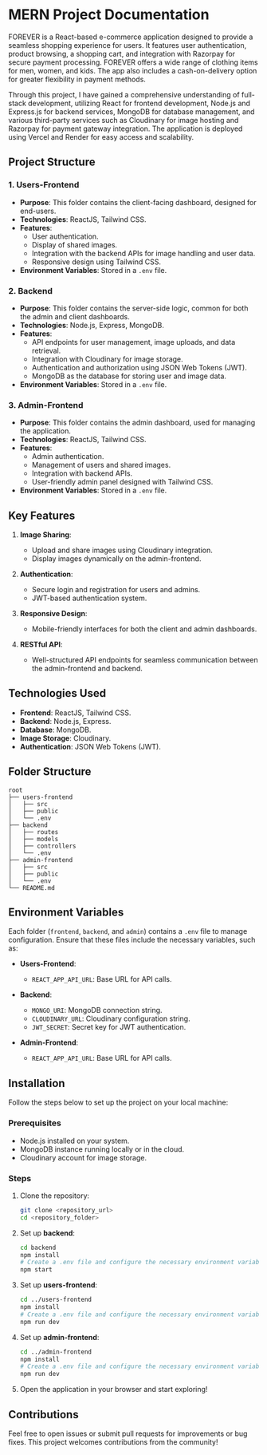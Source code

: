 
# MERN Project Documentation

FOREVER is a React-based e-commerce application designed to provide a seamless shopping experience for users. It features user authentication, product browsing, a shopping cart, and integration with Razorpay for secure payment processing. FOREVER offers a wide range of clothing items for men, women, and kids. The app also includes a cash-on-delivery option for greater flexibility in payment methods.

Through this project, I have gained a comprehensive understanding of full-stack development, utilizing React for frontend development, Node.js and Express.js for backend services, MongoDB for database management, and various third-party services such as Cloudinary for image hosting and Razorpay for payment gateway integration. The application is deployed using Vercel and Render for easy access and scalability.

## Project Structure

### 1. **Users-Frontend**
- **Purpose**: This folder contains the client-facing dashboard, designed for end-users.
- **Technologies**: ReactJS, Tailwind CSS.
- **Features**:
  - User authentication.
  - Display of shared images.
  - Integration with the backend APIs for image handling and user data.
  - Responsive design using Tailwind CSS.
- **Environment Variables**: Stored in a `.env` file.

### 2. **Backend**
- **Purpose**: This folder contains the server-side logic, common for both the admin and client dashboards.
- **Technologies**: Node.js, Express, MongoDB.
- **Features**:
  - API endpoints for user management, image uploads, and data retrieval.
  - Integration with Cloudinary for image storage.
  - Authentication and authorization using JSON Web Tokens (JWT).
  - MongoDB as the database for storing user and image data.
- **Environment Variables**: Stored in a `.env` file.

### 3. **Admin-Frontend**
- **Purpose**: This folder contains the admin dashboard, used for managing the application.
- **Technologies**: ReactJS, Tailwind CSS.
- **Features**:
  - Admin authentication.
  - Management of users and shared images.
  - Integration with backend APIs.
  - User-friendly admin panel designed with Tailwind CSS.
- **Environment Variables**: Stored in a `.env` file.

## Key Features

1. **Image Sharing**:
   - Upload and share images using Cloudinary integration.
   - Display images dynamically on the admin-frontend.

2. **Authentication**:
   - Secure login and registration for users and admins.
   - JWT-based authentication system.

3. **Responsive Design**:
   - Mobile-friendly interfaces for both the client and admin dashboards.

4. **RESTful API**:
   - Well-structured API endpoints for seamless communication between the admin-frontend and backend.

## Technologies Used

- **Frontend**: ReactJS, Tailwind CSS.
- **Backend**: Node.js, Express.
- **Database**: MongoDB.
- **Image Storage**: Cloudinary.
- **Authentication**: JSON Web Tokens (JWT).

## Folder Structure

```
root
├── users-frontend
│   ├── src
│   ├── public
│   └── .env
├── backend
│   ├── routes
│   ├── models
│   ├── controllers
│   └── .env
├── admin-frontend
│   ├── src
│   ├── public
│   └── .env
└── README.md
```

## Environment Variables

Each folder (`frontend`, `backend`, and `admin`) contains a `.env` file to manage configuration. Ensure that these files include the necessary variables, such as:

- **Users-Frontend**:
  - `REACT_APP_API_URL`: Base URL for API calls.

- **Backend**:
  - `MONGO_URI`: MongoDB connection string.
  - `CLOUDINARY_URL`: Cloudinary configuration string.
  - `JWT_SECRET`: Secret key for JWT authentication.

- **Admin-Frontend**:
  - `REACT_APP_API_URL`: Base URL for API calls.

## Installation

Follow the steps below to set up the project on your local machine:

### Prerequisites
- Node.js installed on your system.
- MongoDB instance running locally or in the cloud.
- Cloudinary account for image storage.

### Steps
1. Clone the repository:
   ```bash
   git clone <repository_url>
   cd <repository_folder>
   ```

2. Set up **backend**:
   ```bash
   cd backend
   npm install
   # Create a .env file and configure the necessary environment variables
   npm start
   ```

3. Set up **users-frontend**:
   ```bash
   cd ../users-frontend
   npm install
   # Create a .env file and configure the necessary environment variables
   npm run dev
   ```

4. Set up **admin-frontend**:
   ```bash
   cd ../admin-frontend
   npm install
   # Create a .env file and configure the necessary environment variables
   npm run dev
   ```

5. Open the application in your browser and start exploring!

## Contributions
Feel free to open issues or submit pull requests for improvements or bug fixes. This project welcomes contributions from the community!
